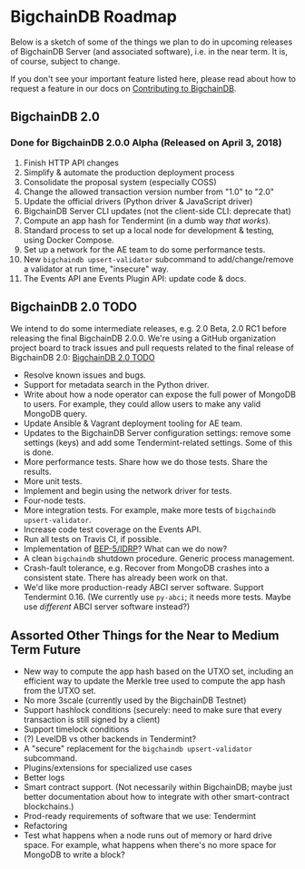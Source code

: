 # BigchainDB Roadmap

Below is a sketch of some of the things we plan to do in upcoming releases of BigchainDB Server (and associated software), i.e. in the near term. It is, of course, subject to change.

If you don't see your important feature listed here, please read about how to request a feature in our docs on [Contributing to BigchainDB](https://docs.bigchaindb.com/projects/contributing/en/latest/index.html).

## BigchainDB 2.0

### Done for BigchainDB 2.0.0 Alpha (Released on April 3, 2018)

1. Finish HTTP API changes
1. Simplify & automate the production deployment process
1. Consolidate the proposal system (especially COSS)
1. Change the allowed transaction version number from "1.0" to "2.0"
1. Update the official drivers (Python driver & JavaScript driver)
1. BigchainDB Server CLI updates (not the client-side CLI: deprecate that)
1. Compute an app hash for Tendermint (in a dumb way _that works_).
1. Standard process to set up a local node for development & testing, using Docker Compose.
1. Set up a network for the AE team to do some performance tests.
1. New `bigchaindb upsert-validator` subcommand to add/change/remove a validator at run time, "insecure" way.
1. The Events API ane Events Plugin API: update code & docs.

## BigchainDB 2.0 TODO

We intend to do some intermediate releases, e.g. 2.0 Beta, 2.0 RC1 before releasing the final BigchainDB 2.0.0. We're using a GitHub organization project board to track issues and pull requests related to the final release of BigchainDB 2.0: [BigchainDB 2.0 TODO](https://github.com/orgs/bigchaindb/projects/5)

- Resolve known issues and bugs.
- Support for metadata search in the Python driver.
- Write about how a node operator can expose the full power of MongoDB to users. For example, they could allow users to make any valid MongoDB query.
- Update Ansible & Vagrant deployment tooling for AE team.
- Updates to the BigchainDB Server configuration settings: remove some settings (keys)
  and add some Tendermint-related settings. Some of this is done.
- More performance tests. Share how we do those tests. Share the results.
- More unit tests.
- Implement and begin using the network driver for tests.
- Four-node tests.
- More integration tests. For example, make more tests of `bigchaindb upsert-validator`.
- Increase code test coverage on the Events API.
- Run all tests on Travis CI, if possible.
- Implementation of [BEP-5/IDRP](https://github.com/bigchaindb/BEPs/pull/13)? What can we do now?
- A clean `bigchaindb` shutdown procedure. Generic process management.
- Crash-fault tolerance, e.g. Recover from MongoDB crashes into a consistent state. There has already been work on that.
- We'd like more production-ready ABCI server software. Support Tendermint 0.16. (We currently use `py-abci`; it needs more tests. Maybe use _different_ ABCI server software instead?)

## Assorted Other Things for the Near to Medium Term Future

- New way to compute the app hash based on the UTXO set, including an efficient way to update the Merkle tree used to compute the app hash from the UTXO set.
- No more 3scale (currently used by the BigchainDB Testnet)
- Support hashlock conditions (securely: need to make sure that every transaction is still signed by a client)
- Support timelock conditions
- (?) LevelDB vs other backends in Tendermint?
- A "secure" replacement for the `bigchaindb upsert-validator` subcommand.
- Plugins/extensions for specialized use cases
- Better logs
- Smart contract support. (Not necessarily within BigchainDB; maybe just better documentation about how to integrate with other smart-contract blockchains.)
- Prod-ready requirements of software that we use: Tendermint
- Refactoring
- Test what happens when a node runs out of memory or hard drive space.
  For example, what happens when there's no more space for MongoDB to write a block?
